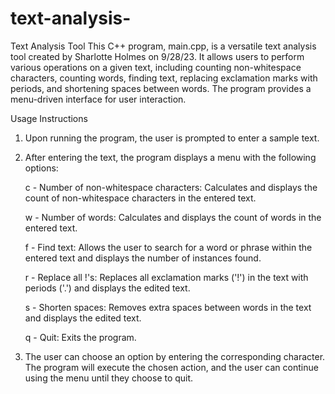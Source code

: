 # text-analysis-


Text Analysis Tool
This C++ program, main.cpp, is a versatile text analysis tool created by Sharlotte Holmes on 9/28/23. It allows users to perform various operations on a given text, including counting non-whitespace characters, counting words, finding text, replacing exclamation marks with periods, and shortening spaces between words. The program provides a menu-driven interface for user interaction.

Usage Instructions

1. Upon running the program, the user is prompted to enter a sample text.

2. After entering the text, the program displays a menu with the following options:

    c - Number of non-whitespace characters: Calculates and displays the count of non-whitespace characters in the entered       text.

    w - Number of words: Calculates and displays the count of words in the entered text.

    f - Find text: Allows the user to search for a word or phrase within the entered text and displays the number of         instances found.

    r - Replace all !'s: Replaces all exclamation marks ('!') in the text with periods ('.') and displays the edited text.

    s - Shorten spaces: Removes extra spaces between words in the text and displays the edited text.

    q - Quit: Exits the program.

3. The user can choose an option by entering the corresponding character. The program will execute the chosen action, and the user can continue using the menu until they choose to quit.
